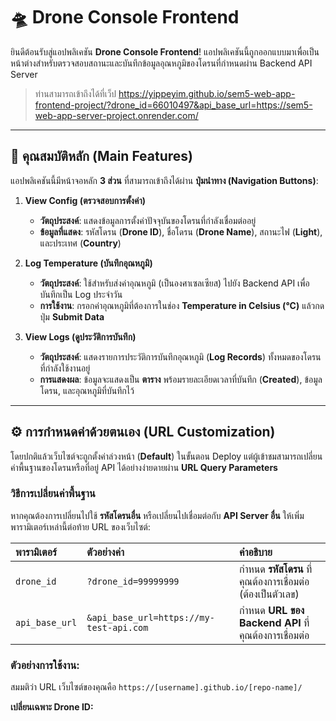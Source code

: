 # 🛸 Drone Console Frontend

ยินดีต้อนรับสู่แอปพลิเคชัน **Drone Console Frontend**! แอปพลิเคชันนี้ถูกออกแบบมาเพื่อเป็นหน้าต่างสำหรับตรวจสอบสถานะและบันทึกข้อมูลอุณหภูมิของโดรนที่กำหนดผ่าน Backend API Server

> ท่านสามารถเข้าถึงได้ที่เว็ป https://yippeyim.github.io/sem5-web-app-frontend-project/?drone_id=66010497&api_base_url=https://sem5-web-app-server-project.onrender.com/

---

## 🎯 คุณสมบัติหลัก (Main Features)

แอปพลิเคชันนี้มีหน้าจอหลัก **3 ส่วน** ที่สามารถเข้าถึงได้ผ่าน **ปุ่มนำทาง (Navigation Buttons)**:

1.  **View Config (ตรวจสอบการตั้งค่า)**
    * **วัตถุประสงค์**: แสดงข้อมูลการตั้งค่าปัจจุบันของโดรนที่กำลังเชื่อมต่ออยู่
    * **ข้อมูลที่แสดง**: รหัสโดรน (**Drone ID**), ชื่อโดรน (**Drone Name**), สถานะไฟ (**Light**), และประเทศ (**Country**)

2.  **Log Temperature (บันทึกอุณหภูมิ)**
    * **วัตถุประสงค์**: ใช้สำหรับส่งค่าอุณหภูมิ (เป็นองศาเซลเซียส) ไปยัง Backend API เพื่อบันทึกเป็น Log ประจำวัน
    * **การใช้งาน**: กรอกค่าอุณหภูมิที่ต้องการในช่อง **Temperature in Celsius (°C)** แล้วกดปุ่ม **Submit Data**

3.  **View Logs (ดูประวัติการบันทึก)**
    * **วัตถุประสงค์**: แสดงรายการประวัติการบันทึกอุณหภูมิ (**Log Records**) ทั้งหมดของโดรนที่กำลังใช้งานอยู่
    * **การแสดงผล**: ข้อมูลจะแสดงเป็น **ตาราง** พร้อมรายละเอียดเวลาที่บันทึก (**Created**), ข้อมูลโดรน, และอุณหภูมิที่บันทึกไว้

---

## ⚙️ การกำหนดค่าด้วยตนเอง (URL Customization)

โดยปกติแล้วเว็บไซต์จะถูกตั้งค่าล่วงหน้า (**Default**) ในขั้นตอน Deploy แต่ผู้เข้าชมสามารถเปลี่ยนค่าพื้นฐานของโดรนหรือที่อยู่ API ได้อย่างง่ายดายผ่าน **URL Query Parameters**

### วิธีการเปลี่ยนค่าพื้นฐาน

หากคุณต้องการเปลี่ยนไปใช้ **รหัสโดรนอื่น** หรือเปลี่ยนไปเชื่อมต่อกับ **API Server อื่น** ให้เพิ่มพารามิเตอร์เหล่านี้ต่อท้าย URL ของเว็บไซต์:

| พารามิเตอร์ | ตัวอย่างค่า | คำอธิบาย |
| :--- | :--- | :--- |
| `drone_id` | `?drone_id=99999999` | กำหนด **รหัสโดรน** ที่คุณต้องการเชื่อมต่อ (ต้องเป็นตัวเลข) |
| `api_base_url` | `&api_base_url=https://my-test-api.com` | กำหนด **URL ของ Backend API** ที่คุณต้องการเชื่อมต่อ |

### ตัวอย่างการใช้งาน:

สมมติว่า URL เว็บไซต์ของคุณคือ `https://[username].github.io/[repo-name]/`

**เปลี่ยนเฉพาะ Drone ID:**
